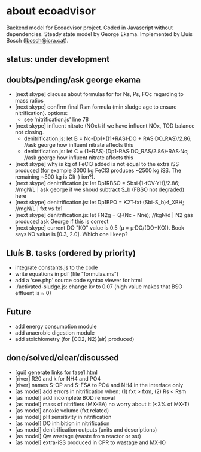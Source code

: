 # about ecoadvisor 
Backend model for Ecoadvisor project. Coded in Javascript without dependencies.
Steady state model by George Ekama. Implemented by Lluís Bosch (lbosch@icra.cat).

## status: under development 

## doubts/pending/ask george ekama
- [next skype] discuss about formulas for for Ns, Ps, FOc regarding to mass ratios
- [next skype] confirm final Rsm formula (min sludge age to ensure nitrification). options:
  - see 'nitrification.js' line 78
- [next skype] influent nitrate (NOx): if we have influent NOx, TOD balance not closing.
  - denitrification.js:  let B = Nc-Dp1+((1+RAS)·DO + RAS·DO_RAS)/2.86; //ask george how influent nitrate affects this
  - denitrification.js:  let C = (1+RAS)·(Dp1-RAS·DO_RAS/2.86)-RAS·Nc;  //ask george how influent nitrate affects this
- [next skype] why is kg of FeCl3 added is not equal to the extra iSS produced (for example 3000 kg FeCl3 produces ~2500 kg iSS. The remaining ~500 kg is Cl(-) ion?).
- [next skype] denitrification.js:  let Dp1RBSO = Sbsi·(1-fCV·YH)/2.86;    //mgN/L | ask george if we shoud subtract S_b (FBSO not degraded) here
- [next skype] denitrification.js:  let Dp1BPO  = K2T·fxt·(Sbi-S_b)·f_XBH; //mgN/L | fxt vs fx1
- [next skype] denitrification.js:  let FN2g = Q·(Nc - Nne); //kgN/d | N2 gas produced ask George if this is correct
- [next skype] current DO "KO" value is 0.5 (µ = µ·DO/(DO+KO)). Book says KO value is [0.3, 2.0]. Which one I keep?

## Lluís B. tasks (ordered by priority)
  - integrate constants.js to the code
  - write equations in pdf (file "formulas.ms")
  - add a 'see.php' source code syntax viewer for html
  - ./activated-sludge.js: change kv to 0.07 (high value makes that BSO effluent is ≈ 0) 

## Future
  - add energy consumption module
  - add anaerobic digestion module
  - add stoichiometry (for {CO2, N2}(air) produced)

## done/solved/clear/discussed
  - [gui] generate links for fase1.html
  - [river] R20 and k for NH4 and PO4
  - [river] names S-OP and S-FSA to PO4 and NH4 in the interface only
  - [as model] add errors in nitrification when: (1) fxt > fxm, (2) Rs  < Rsm
  - [as model] add incomplete BOD removal
  - [as model] mass of nitrifiers (MX-BA) no worry about it (<3% of MX-T)
  - [as model] anoxic volume (fxt related)
  - [as model] pH sensitivity in nitrification
  - [as model] DO inhibition in nitrification
  - [as model] denitrification outputs (units and descriptions)
  - [as model] Qw wastage (waste from reactor or sst)
  - [as model] extra-iSS produced in CPR to wastage and MX-IO
